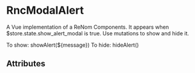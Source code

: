 # RncModalAlert

A Vue implementation of a ReNom Components.
It appears when $store.state.show_alert_modal is true.
Use mutations to show and hide it.

To show: showAlert(${message})
To hide: hideAlert()



## Attributes
